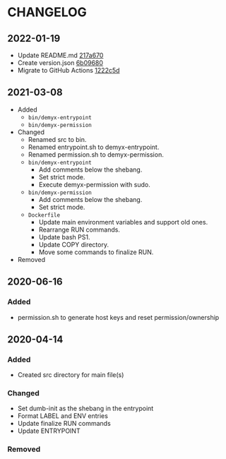 # CHANGELOG

## 2022-01-19
- Update README.md [217a670](https://github.com/demyxco/ssh/commit/217a670d101e7ef559a6a9710706eca1ed6ba4d6)
- Create version.json [6b09680](https://github.com/demyxco/ssh/commit/6b0968021b3e8547cb166d06a02534f6d7ca0a90)
- Migrate to GitHub Actions [1222c5d](https://github.com/demyxco/ssh/commit/1222c5d7fcf8c8155bc7cbe35f39257e0c00a4d9)

## 2021-03-08
- Added
    - `bin/demyx-entrypoint`
    - `bin/demyx-permission`
- Changed
    - Renamed src to bin.
    - Renamed entrypoint.sh to demyx-entrypoint.
    - Renamed permission.sh to demyx-permission.
    - `bin/demyx-entrypoint`
        - Add comments below the shebang.
        - Set strict mode.
        - Execute demyx-permission with sudo.
    - `bin/demyx-permission`
        - Add comments below the shebang.
        - Set strict mode.
    - `Dockerfile`
        - Update main environment variables and support old ones.
        - Rearrange RUN commands.
        - Update bash PS1.
        - Update COPY directory.
        - Move some commands to finalize RUN.
- Removed

## 2020-06-16
### Added
- permission.sh to generate host keys and reset permission/ownership

## 2020-04-14
### Added
- Created src directory for main file(s)
### Changed
- Set dumb-init as the shebang in the entrypoint
- Format LABEL and ENV entries
- Update finalize RUN commands
- Update ENTRYPOINT
### Removed
